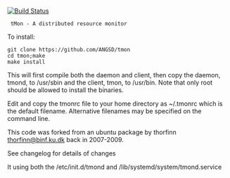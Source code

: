 [![Build Status](https://travis-ci.org/ANGSD/tmon.svg?branch=master)](https://travis-ci.org/ANGSD/tmon)

	 tMon - A distributed resource monitor

To install:

	git clone https://github.com/ANGSD/tmon
	cd tmon;make
	make install

This will first compile both the daemon and client, then copy the daemon, 
tmond, to /usr/sbin and the client, tmon, to /usr/bin. Note that only root 
should be allowed to install the binaries.

Edit and copy the tmonrc file to your home directory as ~/.tmonrc which is the
default filename. Alternative filenames may be specified on the command line. 

This code was forked from an ubuntu package by thorfinn thorfinn@binf.ku.dk back in 2007-2009.

See changelog for details of changes

It using both the /etc/init.d/tmond and /lib/systemd/system/tmond.service
